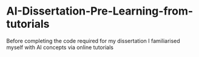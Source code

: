# AI-Dissertation-Pre-Learning-from-tutorials
Before completing the code required for my dissertation I familiarised myself with AI concepts via online tutorials
